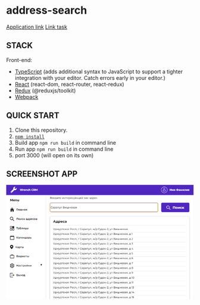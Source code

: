 address-search
=============================
[Application link](https://address-search.netlify.app/)
[Link task](https://docs.google.com/document/d/1ryAvOtbLiYNBzXGRS6seg8B3PtUA9YIz0TrFlWk7abs/edit?usp=sharing)

## STACK

Front-end:

- [TypeScript](https://www.typescriptlang.org/) (adds additional syntax to JavaScript to support a tighter integration with your editor. Catch errors early in your editor.)
- [React](https://ru.reactjs.org/) (react-dom, react-router, react-redux)
- [Redux](https://redux.js.org/) (@reduxjs/toolkit)
- [Webpack](https://webpack.js.org/)

## QUICK START

1. Clone this repository.
2. [`npm install`](https://docs.npmjs.com/cli/install)
3. Build app `npm run build` in command line
4. Run app `npm run build` in command line
5. port 3000 (will open on its own)

## SCREENSHOT APP

![Screenshot_1](https://github.com/OlegLuppov/address-search/blob/master/public/img/%D0%A1%D0%BD%D0%B8%D0%BC%D0%BE%D0%BA%20%D1%8D%D0%BA%D1%80%D0%B0%D0%BD%D0%B0%202022-10-30%20144336.png)
